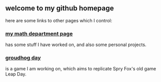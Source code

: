 ## welcome to my github homepage

here are some links to other pages which I control:

### [my math department page](http://math.purdue.edu/~bradfoa/)

has some stuff I have worked on, and also some personal projects.

### [groudhog day](http://aldenmb.github.io/GroundhogDay)

is a game I am working on, which aims to replicate Spry Fox's old game Leap Day.
